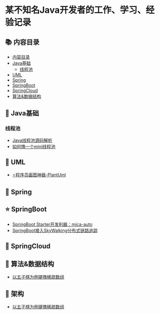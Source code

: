 # 某不知名Java开发者的工作、学习、经验记录

<span id="nav-1"></span>

## 📚 内容目录

- [内容目录](#nav-1)
- [Java基础](#nav-2)
  - [线程池](#nav-2-1)
- [UML](#nav-3)
- [Spring](#nav-4)
- [SpringBoot](#nav-5)
- [SpringCloud](#nav-6)
- [算法&数据结构](#nav-7)


<span id="nav-2"></span>

## 💎 Java基础

<span id="nav-2-1"></span>

### 线程池
- [Java线程池源码解析](/docs/Java基础/线程池/Java线程池源码解析.md)
- [如何撸一个mini线程池](/docs/Java基础/线程池/如何撸一个mini线程池.md)

<span id="nav-3"></span>

## 📐 UML
- [⭐程序员画图神器-PlantUml](/docs/Uml/程序员画图神器-PlantUml.md)

<span id="nav-4"></span>

## 🍃 Spring

<span id="nav-5"></span>

## ⭐ SpringBoot
- [SpringBoot Starter开发利器：mica-auto](/docs/SpringBoot/mica-auto.md)
- [SpringBoot接入SkyWalking分布式链路追踪](/docs/SpringBoot/SpringBoot接入SkyWalking分布式链路追踪.md)

<span id="nav-6"></span>

## 🚀 SpringCloud

<span id="nav-7"></span>

## 🔑 算法&数据结构
- [以五子棋为例硬撸稀疏数组](/docs/Algorithm/以五子棋为例硬撸稀疏数组.md)

<span id="nav-8"></span>

## 👑 架构
- [以五子棋为例硬撸稀疏数组](/docs/Architecture/凤凰架构读书笔记.md)

